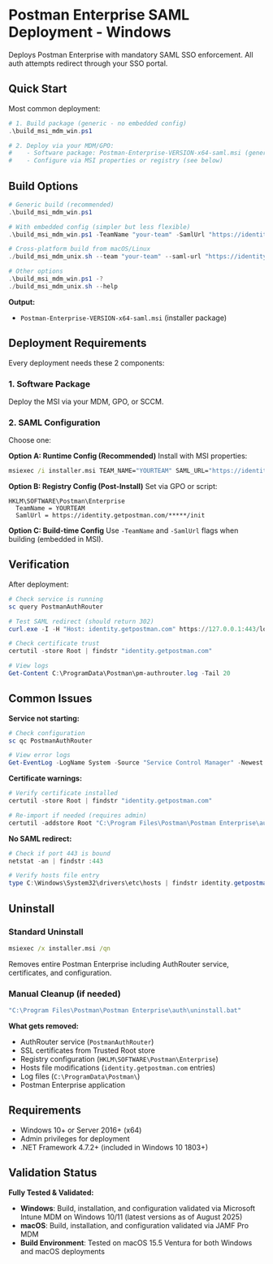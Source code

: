 # Postman Enterprise SAML Deployment - Windows

Deploys Postman Enterprise with mandatory SAML SSO enforcement. All auth attempts redirect through your SSO portal.

## Quick Start

Most common deployment:

```powershell
# 1. Build package (generic - no embedded config)
.\build_msi_mdm_win.ps1

# 2. Deploy via your MDM/GPO:
#    - Software package: Postman-Enterprise-VERSION-x64-saml.msi (generated)
#    - Configure via MSI properties or registry (see below)
```

## Build Options

```powershell
# Generic build (recommended)
.\build_msi_mdm_win.ps1

# With embedded config (simpler but less flexible)  
.\build_msi_mdm_win.ps1 -TeamName "your-team" -SamlUrl "https://identity.getpostman.com/.../init"

# Cross-platform build from macOS/Linux
./build_msi_mdm_unix.sh --team "your-team" --saml-url "https://identity.getpostman.com/.../init"

# Other options
.\build_msi_mdm_win.ps1 -?
./build_msi_mdm_unix.sh --help
```

**Output:**
- `Postman-Enterprise-VERSION-x64-saml.msi` (installer package)

## Deployment Requirements

Every deployment needs these 2 components:

### 1. Software Package
Deploy the MSI via your MDM, GPO, or SCCM.

### 2. SAML Configuration
Choose one:

**Option A: Runtime Config (Recommended)**
Install with MSI properties:

```cmd
msiexec /i installer.msi TEAM_NAME="YOURTEAM" SAML_URL="https://identity.getpostman.com/*****/init" /qn
```

**Option B: Registry Config (Post-Install)**
Set via GPO or script:

```
HKLM\SOFTWARE\Postman\Enterprise
  TeamName = YOURTEAM
  SamlUrl = https://identity.getpostman.com/*****/init
```

**Option C: Build-time Config**
Use `-TeamName` and `-SamlUrl` flags when building (embedded in MSI).

## Verification

After deployment:

```powershell
# Check service is running
sc query PostmanAuthRouter

# Test SAML redirect (should return 302)
curl.exe -I -H "Host: identity.getpostman.com" https://127.0.0.1:443/login -k

# Check certificate trust
certutil -store Root | findstr "identity.getpostman.com"

# View logs
Get-Content C:\ProgramData\Postman\pm-authrouter.log -Tail 20
```

## Common Issues

**Service not starting:**
```powershell
# Check configuration
sc qc PostmanAuthRouter

# View error logs
Get-EventLog -LogName System -Source "Service Control Manager" -Newest 10
```

**Certificate warnings:**
```powershell
# Verify certificate installed
certutil -store Root | findstr "identity.getpostman.com"

# Re-import if needed (requires admin)
certutil -addstore Root "C:\Program Files\Postman\Postman Enterprise\auth\ca.crt"
```

**No SAML redirect:**
```powershell
# Check if port 443 is bound
netstat -an | findstr :443

# Verify hosts file entry
type C:\Windows\System32\drivers\etc\hosts | findstr identity.getpostman.com
```

## Uninstall

### Standard Uninstall
```cmd
msiexec /x installer.msi /qn
```
Removes entire Postman Enterprise including AuthRouter service, certificates, and configuration.

### Manual Cleanup (if needed)
```cmd
"C:\Program Files\Postman\Postman Enterprise\auth\uninstall.bat"
```

**What gets removed:**
- AuthRouter service (`PostmanAuthRouter`)
- SSL certificates from Trusted Root store
- Registry configuration (`HKLM\SOFTWARE\Postman\Enterprise`)
- Hosts file modifications (`identity.getpostman.com` entries)
- Log files (`C:\ProgramData\Postman\`)
- Postman Enterprise application

## Requirements

- Windows 10+ or Server 2016+ (x64)
- Admin privileges for deployment
- .NET Framework 4.7.2+ (included in Windows 10 1803+)

## Validation Status

**Fully Tested & Validated:**
- **Windows**: Build, installation, and configuration validated via Microsoft Intune MDM on Windows 10/11 (latest versions as of August 2025)
- **macOS**: Build, installation, and configuration validated via JAMF Pro MDM
- **Build Environment**: Tested on macOS 15.5 Ventura for both Windows and macOS deployments